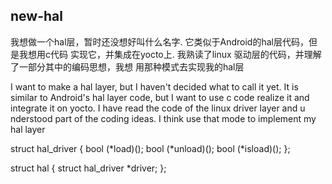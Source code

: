 ## new-hal

我想做一个hal层，暂时还没想好叫什么名字. 它类似于Android的hal层代码，但是我想用c代码
实现它，并集成在yocto上. 我熟读了linux 驱动层的代码，并理解了一部分其中的编码思想，我想
用那种模式去实现我的hal层

I want to make a hal layer, but I haven't decided what to call it yet. It is 
similar to Android's hal layer code, but I want to use c code realize it and 
integrate it on yocto. I have read the code of the linux driver layer and u
nderstood part of the coding ideas. I think use that mode to implement my hal layer

struct hal_driver {
	bool (*load)();
	bool (*unload)();
	bool (*isload)();
};

struct hal {
	struct hal_driver *driver;
};

